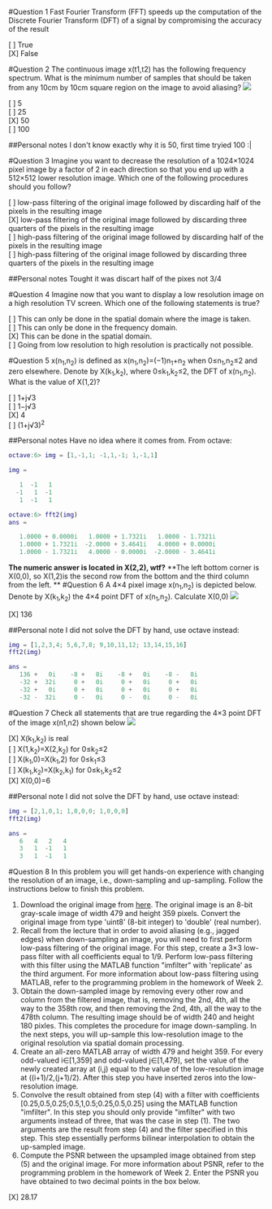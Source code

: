 #Question 1
Fast Fourier Transform (FFT) speeds up the computation of the Discrete Fourier Transform (DFT) of a signal by compromising the accuracy of the result

[ ] True 			
[X] False

#Question 2
The continuous image x(t1,t2) has the following frequency spectrum. What is the minimum number of samples that should be taken from any 10cm by 10cm square region on the image to avoid aliasing? ![](W03Q02IMG00.png)

[ ] 5  
[ ] 25  
[X] 50  
[ ] 100  

##Personal notes
I don't know exactly why it is 50, first time tryied 100 :|

#Question 3
Imagine you want to decrease the resolution of a 1024×1024 pixel image by a factor of 2 in each direction so that you end up with a 512×512 lower resolution image. Which one of the following procedures should you follow?

[ ] low-pass filtering of the original image followed by discarding half of the pixels in the resulting image  
[X] low-pass filtering of the original image followed by discarding three quarters of the pixels in the resulting image  
[ ] high-pass filtering of the original image followed by discarding half of the pixels in the resulting image  
[ ] high-pass filtering of the original image followed by discarding three quarters of the pixels in the resulting image  

##Personal notes
Tought it was discart half of the pixes not 3/4

#Question 4
Imagine now that you want to display a low resolution image on a high resolution TV screen. Which one of the following statements is true?

[ ] This can only be done in the spatial domain where the image is taken.  
[ ] This can only be done in the frequency domain.  
[X] This can be done in the spatial domain.  
[ ] Going from low resolution to high resolution is practically not possible.  

#Question 5
x(n<sub>1</sub>,n<sub>2</sub>) is defined as x(n<sub>1</sub>,n<sub>2</sub>)=(−1)n<sub>1</sub>+n<sub>2</sub> when 0≤n<sub>1</sub>,n<sub>2</sub>≤2 and zero elsewhere. Denote by X(k<sub>1</sub>,k<sub>2</sub>), where 0≤k<sub>1</sub>,k<sub>2</sub>≤2, the DFT of x(n<sub>1</sub>,n<sub>2</sub>). What is the value of X(1,2)?

[ ] 1+j√3  
[ ] 1−j√3  
[X] 4  
[ ] (1+j√3)<sup>2</sup>

##Personal notes
Have no idea where it comes from. From octave:

```matlab
octave:6> img = [1,-1,1; -1,1,-1; 1,-1,1]

img =

   1  -1   1
  -1   1  -1
   1  -1   1

octave:6> fft2(img)
ans =

   1.0000 + 0.0000i   1.0000 + 1.7321i   1.0000 - 1.7321i
   1.0000 + 1.7321i  -2.0000 + 3.4641i   4.0000 + 0.0000i
   1.0000 - 1.7321i   4.0000 - 0.0000i  -2.0000 - 3.4641i
```

**The numeric answer is located in X(2,2), wtf?**
**The left bottom corner is X(0,0), so X(1,2)is the second row from the bottom and the third column from the left.  **
#Question 6
A 4×4 pixel image x(n<sub>1</sub>,n<sub>2</sub>) is depicted below. Denote by X(k<sub>1</sub>,k<sub>2</sub>) the 4×4 point DFT of x(n<sub>1</sub>,n<sub>2</sub>). Calculate X(0,0) ![](W03Q06IMG00.png)

[X] 136

##Personal note
I did not solve the DFT by hand, use octave instead:

```matlab
img = [1,2,3,4; 5,6,7,8; 9,10,11,12; 13,14,15,16]
fft2(img)

ans =
   136 +   0i    -8 +   8i    -8 +   0i    -8 -   8i
   -32 +  32i     0 +   0i     0 +   0i     0 +   0i
   -32 +   0i     0 +   0i     0 +   0i     0 +   0i
   -32 -  32i     0 -   0i     0 -   0i     0 -   0i

```

#Question 7
Check all statements that are true regarding the 4×3 point DFT of the image x(n1,n2) shown below ![](W03Q07IMG00.png)

[X] X(k<sub>1</sub>,k<sub>2</sub>) is real  
[ ] X(1,k<sub>2</sub>)=X(2,k<sub>2</sub>) for 0≤k<sub>2</sub>≤2  
[ ] X(k<sub>1</sub>,0)=X(k<sub>1</sub>,2) for 0≤k<sub>1</sub>≤3  
[ ] X(k<sub>1</sub>,k<sub>2</sub>)=X(k<sub>2</sub>,k<sub>1</sub>) for 0≤k<sub>1</sub>,k<sub>2</sub>≤2  
[X] X(0,0)=6  

##Personal note
I did not solve the DFT by hand, use octave instead:

```matlab
img = [2,1,0,1; 1,0,0,0; 1,0,0,0]
fft2(img)

ans =
   6   4   2   4
   3   1  -1   1
   3   1  -1   1
```

#Question 8
In this problem you will get hands-on experience with changing the resolution of an image, i.e., down-sampling and up-sampling. Follow the instructions below to finish this problem.

1. Download the original image from [here](W03Q08IMG00.jpg). The original image is an 8-bit gray-scale image of width 479 and height 359 pixels. Convert the original image from type 'uint8' (8-bit integer) to 'double' (real number).
2. Recall from the lecture that in order to avoid aliasing (e.g., jagged edges) when down-sampling an image, you will need to first perform low-pass filtering of the original image. For this step, create a 3×3 low-pass filter with all coefficients equal to 1/9. Perform low-pass filtering with this filter using the MATLAB function "imfilter" with 'replicate' as the third argument. For more information about low-pass filtering using MATLAB, refer to the programming problem in the homework of Week 2.
3. Obtain the down-sampled image by removing every other row and column from the filtered image, that is, removing the 2nd, 4th, all the way to the 358th row, and then removing the 2nd, 4th, all the way to the 478th column. The resulting image should be of width 240 and height 180 pixles. This completes the procedure for image down-sampling. In the next steps, you will up-sample this low-resolution image to the original resolution via spatial domain processing.
4. Create an all-zero MATLAB array of width 479 and height 359. For every odd-valued i∈[1,359] and odd-valued j∈[1,479], set the value of the newly created array at (i,j) equal to the value of the low-resolution image at ((i+1)/2,(j+1)/2). After this step you have inserted zeros into the low-resolution image.
5. Convolve the result obtained from step (4) with a filter with coefficients [0.25,0.5,0.25;0.5,1,0.5;0.25,0.5,0.25] using the MATLAB function "imfilter". In this step you should only provide "imfilter" with two arguments instead of three, that was the case in step (1). The two arguments are the result from step (4) and the filter specified in this step. This step essentially performs bilinear interpolation to obtain the up-sampled image.
6. Compute the PSNR between the upsampled image obtained from step (5) and the original image. For more information about PSNR, refer to the programming problem in the homework of Week 2. Enter the PSNR you have obtained to two decimal points in the box below.

[X] 28.17
